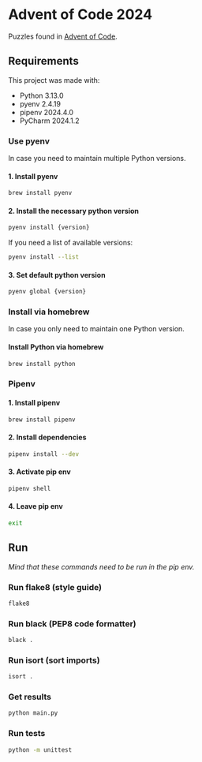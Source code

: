 # Advent of Code 2024

Puzzles found in [Advent of Code](https://adventofcode.com/2024).

## Requirements

This project was made with:
- Python 3.13.0
- pyenv 2.4.19
- pipenv 2024.4.0
- PyCharm 2024.1.2

### Use pyenv
In case you need to maintain multiple Python versions.

#### 1. Install pyenv
```zsh
brew install pyenv
```

#### 2. Install the necessary python version
```zsh
pyenv install {version}
```
If you need a list of available versions:
```zsh
pyenv install --list
```

#### 3. Set default python version
```zsh
pyenv global {version}
```

### Install via homebrew

In case you only need to maintain one Python version.

#### Install Python via homebrew
```zsh
brew install python
```

### Pipenv

#### 1. Install pipenv
```zsh
brew install pipenv
```

#### 2. Install dependencies
```zsh
pipenv install --dev
```

#### 3. Activate pip env
```zsh
pipenv shell
```

#### 4. Leave pip env
```zsh
exit
```

## Run

_Mind that these commands need to be run in the pip env._

### Run flake8 (style guide)
```zsh
flake8
```

### Run black (PEP8 code formatter)
```zsh
black .
```

### Run isort (sort imports)
```zsh
isort .
```

### Get results
```zsh
python main.py
```

### Run tests
```zsh
python -m unittest
```
